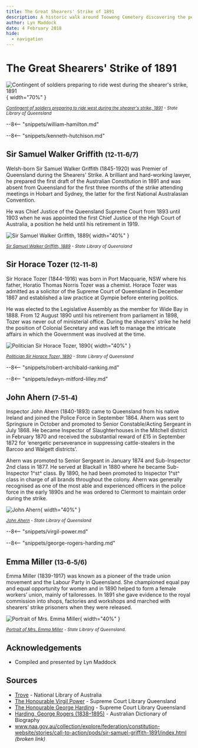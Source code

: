 ```yaml
---
title: The Great Shearers' Strike of 1891
description: A historic walk around Toowong Cemetery discovering the personalities of the Great Shearers' Strike of 1891
author: Lyn Maddock
date: 4 February 2018
hide:
  - navigation
---
```


# The Great Shearers' Strike of 1891

![Contingent of soldiers preparing to ride west during the shearer's strike, 1891](../assets/soldiers-shearers-strike.jpg){ width="70%" }

*<small>[Contingent of soldiers preparing to ride west during the shearer's strike, 1891](http://onesearch.slq.qld.gov.au/permalink/f/1upgmng/slq_alma21270205600002061) -  State Library of Queensland</small>*



--8<-- "snippets/william-hamilton.md"

--8<-- "snippets/kenneth-hutchison.md"

## Sir Samuel Walker Griffith <small>(12‑11‑6/7)</small>

Welsh-born Sir Samuel Walker Griffith (1845-1920) was Premier of Queensland during the Shearers' Strike. A brilliant and hard-working lawyer, he prepared the first draft of the Australian Constitution in 1891 and was absent from Queensland for the first three months of the strike attending meetings in Hobart and Sydney, the latter for the first National Australasian Convention. 

He was Chief Justice of the Queensland Supreme Court from 1893 until 1903 when he was appointed the first Chief Justice of the High Court of Australia, a position he held until his retirement in 1919.

![Sir Samuel Walker Griffith, 1889](../assets/samuel-walker-griffith-1889.jpg){ width="40%" }

*<small>[Sir Samuel Walker Griffith, 1889](http://onesearch.slq.qld.gov.au/permalink/f/1upgmng/slq_alma21220189370002061) -  State Library of Queensland</small>*

## Sir Horace Tozer <small>(12‑11‑8)</small>

Sir Horace Tozer (1844-1916) was born in Port Macquarie, NSW where his father, Horatio Thomas Norris Tozer was a chemist. Horace Tozer was admitted as a solicitor of the Supreme Court of Queensland in December 1867 and established a law practice at Gympie before entering politics. 

He was elected to the Legislative Assembly as the member for Wide Bay in 1888. From 12 August 1890 until his retirement from parliament in 1898, Tozer was never out of ministerial office. During the shearers' strike he held the position of Colonial Secretary and was left to manage the intricate affairs in which the Government was involved at the time.

![Politician Sir Horace Tozer, 1890](../assets/horace-tozer-1890.jpg){ width="40%" }

*<small>[Politician Sir Horace Tozer, 1890](http://onesearch.slq.qld.gov.au/permalink/f/1upgmng/slq_alma21218122630002061) -  State Library of Queensland</small>*

--8<-- "snippets/robert-archibald-ranking.md"

--8<-- "snippets/edwyn-mitford-lilley.md"

## John Ahern <small>(7‑51‑4)</small>

Inspector John Ahern (1840-1893) came to Queensland from his native Ireland and joined the Police Force in September 1864. Ahern was sent to Springsure in October and promoted to Senior Constable/Acting Sergeant in July 1868. He became Inspector of Slaughterhouses in the Mitchell district in February 1870 and received the substantial reward of £15 in September 1872 for ‘energetic perseverance in suppressing cattle-stealers in the Barcoo and Walgett districts’. 

Ahern was promoted to Senior Sergeant in January 1874 and Sub-Inspector 2nd class in 1877. He served at Blackall in 1880 where he became Sub-Inspector 1^st^ class. By 1890, he had been promoted to Inspector 1^st^ class in charge of all brands throughout the colony. Ahern was generally recognised as one of the most able and experienced officers in the police force in the early 1890s and he was ordered to Clermont to maintain order during the strike. 

![John Ahern](../assets/john-ahern.jpg){ width="40%" }

*<small>[John Ahern](http://onesearch.slq.qld.gov.au/permalink/f/1upgmng/slq_alma21218566240002061) -  State Library of Queensland</small>*

--8<-- "snippets/virgil-power.md"

--8<-- "snippets/george-rogers-harding.md"


## Emma Miller <small>(13‑6‑5/6)</small>

Emma Miller (1839-1917) was known as a pioneer of the trade union movement and the Labour Party in Queensland. She championed equal pay and equal opportunity for women and in 1890 helped to form a female workers’ union, mainly of tailoresses. In 1891 she gave evidence to the royal commission into shops, factories and workshops and marched with shearers’ strike prisoners when they were released.

![Portrait of Mrs. Emma Miller](../assets/emma-miller.jpg){ width="40%" }  

*<small>[Portrait of Mrs. Emma Miller](http://onesearch.slq.qld.gov.au/permalink/f/1c7c5vg/slq_alma21220238260002061) - State Library of Queensland. </small>* 

## Acknowledgements

- Compiled and presented by Lyn Maddock

## Sources

- [Trove](https://trove.nla.gov.au) - National Library of Australia 
- [The Honourable Virgil Power](https://www.sclqld.org.au/judicial-papers/judicial-profiles/profiles/vpower) - Supreme Court Library Queensland 
- [The Honourable George Harding](https://www.sclqld.org.au/judicial-papers/judicial-profiles/profiles/grharding) - Supreme Court Library Queensland
- [Harding, George Rogers (1838–1895)](https://adb.anu.edu.au/biography/harding-george-rogers-3712) - Australian Dictionary of Biography
- www.naa.gov.au/collection/explore/federation/constitution-website/stories/call-to-action/pods/sir-samuel-griffith-1891/index.html *(broken link)*


<!--
<div class="noprint" markdown="1">
## Brochure

**[Download this walk](../assets/guides/???.pdf)** - designed to be printed and folded in half to make an A5 brochure.

</div>
-->
